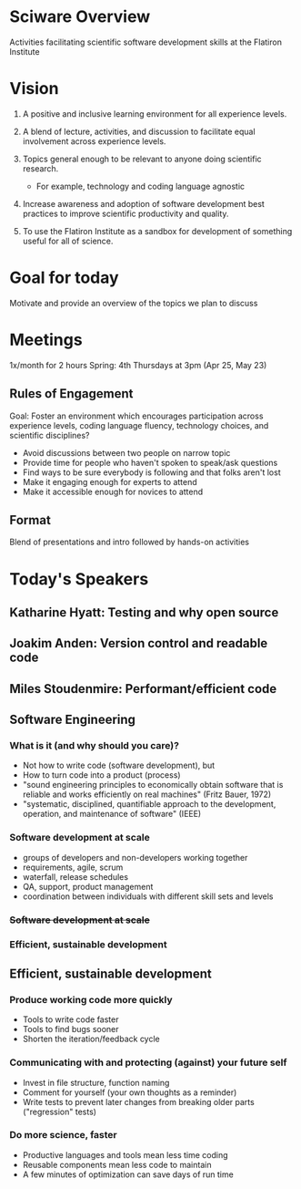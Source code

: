 # Sciware Overview

Activities facilitating scientific software development skills at the Flatiron Institute



# Vision

1) A positive and inclusive learning environment for all experience levels.


2) A blend of lecture, activities, and discussion to facilitate equal involvement across experience levels.


3) Topics general enough to be relevant to anyone doing scientific research.
   - For example, technology and coding language agnostic


4) Increase awareness and adoption of software development best practices to improve scientific productivity and quality.


5) To use the Flatiron Institute as a sandbox for development of something useful for all of science.


# Goal for today 

Motivate and provide an overview of the topics we plan to discuss 



# Meetings

1x/month for 2 hours
Spring: 4th Thursdays at 3pm
(Apr 25, May 23)


## Rules of Engagement

Goal: 
Foster an environment which encourages participation across experience levels, coding language fluency, technology choices, and scientific disciplines?


- Avoid discussions between two people on narrow topic
- Provide time for people who haven't spoken to speak/ask questions
- Find ways to be sure everybody is following and that folks aren't lost
- Make it engaging enough for experts to attend
- Make it accessible enough for novices to attend


## Format

Blend of presentations and intro followed by hands-on activities



# Today's Speakers


## Katharine Hyatt: Testing and why open source


## Joakim Anden: Version control and readable code


## Miles Stoudenmire: Performant/efficient code



## Software Engineering

### What is it (and why should you care)?

- Not how to write code (software development), but
- How to turn code into a product (process)
- "sound engineering principles to economically obtain software that is reliable and works efficiently on real machines" (Fritz Bauer, 1972)
- "systematic, disciplined, quantifiable approach to the development, operation, and maintenance of software" (IEEE)


### Software development at scale

- groups of developers and non-developers working together
- requirements, agile, scrum
- waterfall, release schedules
- QA, support, product management
- coordination between individuals with different skill sets and levels


### <strike>Software development at scale</strike>
### Efficient, sustainable development



## Efficient, sustainable development

### Produce working code more quickly

- Tools to write code faster
- Tools to find bugs sooner
- Shorten the iteration/feedback cycle


### Communicating with and protecting (against) your future self

- Invest in file structure, function naming
- Comment for yourself (your own thoughts as a reminder)
- Write tests to prevent later changes from breaking older parts ("regression" tests)


### Do more science, faster

- Productive languages and tools mean less time coding
- Reusable components mean less code to maintain
- A few minutes of optimization can save days of run time

